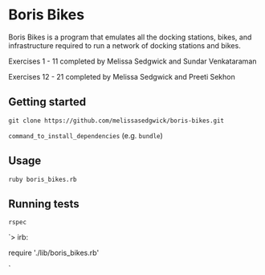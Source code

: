 # Boris Bikes

Boris Bikes is a program that emulates all the docking stations, bikes, and infrastructure required to run a network of docking stations and bikes.

Exercises 1 - 11 completed by Melissa Sedgwick and Sundar Venkataraman

Exercises 12 - 21 completed by Melissa Sedgwick and Preeti Sekhon

## Getting started

`git clone https://github.com/melissasedgwick/boris-bikes.git`

`command_to_install_dependencies` (e.g. `bundle`)

## Usage

`ruby boris_bikes.rb`

## Running tests

`rspec`

`> irb:

require './lib/boris_bikes.rb'

`
